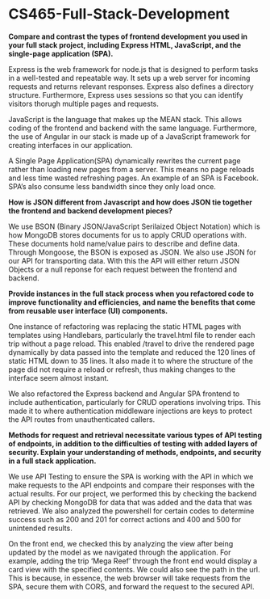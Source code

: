 # CS465-Full-Stack-Development

<b>Compare and contrast the types of frontend development you used in your full stack project, including Express HTML, JavaScript, and the single-page application (SPA).</b>

<p>Express is the web framework for node.js that is designed to perform tasks in a well-tested and repeatable way. It sets up a web server for incoming requests and returns relevant responses.
Express also defines a directory structure. Furthermore, Express uses sessions so that you can identify visitors thorugh multiple pages and requests.</p>

<p>JavaScript is the language that makes up the MEAN stack. This allows coding of the frontend and backend with the same language. Furthermore, the use of Angular in our stack is made up of a JavaScript framework for creating interfaces in our application.</p>

<p>A Single Page Application(SPA) dynamically rewrites the current page rather than loading new pages from a server. This means no page reloads and less time wasted refreshing pages. An example of an SPA is Facebook. SPA’s also consume less bandwidth since they only load once.</p>

<b>How is JSON different from Javascript and how does JSON tie together the frontend and backend development pieces?</b>

<p>We use BSON (Binary JSON/JavaScript Serilaized Object Notation) which is how MongoDB stores documents for us to apply CRUD operations with. These documents hold name/value pairs to describe and define data. Through Mongoose, the BSON is exposed as JSON. We also use JSON for our API for transporting data. With this the API will either return JSON Objects or a null reponse for each request between the frontend and backend. </p>

<b>Provide instances in the full stack process when you refactored code to improve functionality and efficiencies, and name the benefits that come from reusable user interface (UI) components.</b>

<p>One instance of refactoring was replacing the static HTML pages with templates using Handlebars, particularly the travel.html file to render each trip without a page reload. This enabled /travel to drive the rendered page dynamically by data passed into the template and reduced the 120 lines of static HTML down to 35 lines. It also made it to where the structure of the page did not require a reload or refresh, thus making changes to the interface seem almost instant.  </p>

<p>We also refactored the Express backend and Angular SPA frontend to include authentication, particularly for CRUD operations involving trips. This made it to where authentication middleware injections are keys to protect the API routes from unauthenticated callers. </p>

<p></p>

<b>Methods for request and retrieval necessitate various types of API testing of endpoints, in addition to the difficulties of testing with added layers of security. Explain your understanding of methods, endpoints, and security in a full stack application.</b>

<p>We use API Testing to ensure the SPA is working with the API in which we make requests to the API endpoints and compare their responses with the actual results. For our project, we performed this by checking the backend API by checking MongoDB for data that was added and the data that was retrieved. We also analyzed the powershell for certain codes to determine success such as 200 and 201 for correct actions and 400 and 500 for unintended results.</p> 

<p>On the front end, we checked this by analyzing the view after being updated by the model as we navigated through the application. For example, adding the trip ‘Mega Reef’ through the front end would display a card view with the specified contents. We could also see the path in the url. This is because, in essence, the web browser will take requests from the SPA, secure them with CORS, and forward the request to the secured API.</p>
